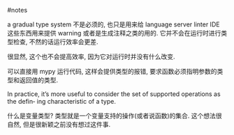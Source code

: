 #notes

a gradual type system 不是必须的, 也只是用来给 language server linter IDE 这些东西用来提供 warning 或者是生成注释之类的用的. 它并不会在运行时进行类型检查, 不然的话运行效率会更差.

很显然, 这个也不会提高效率, 因为它对运行时并没有什么改变.

可以直接用 mypy 运行代码, 这样会提供类型的报错, 要求函数必须指明参数的类型和返回值的类型.

In practice, it’s more useful to consider the set of supported operations as the defin‐
ing characteristic of a type.

什么是变量类型? 类型就是一个变量支持的操作(或者说函数)的集合. 这个想法很自然, 但是很新颖之前没有想过这件事.